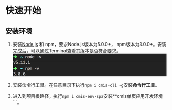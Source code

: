 # 快速开始

## 安装环境
1. 安装[Node.js](https://nodejs.org/) 和 npm，要求Node.js版本为5.0.0+， npm版本为3.0.0+。安装完成后，可以通过Terminal查看其版本是否符合要求。
  ![Node.js环境](6885F224-FC6C-4EEA-A7F8-A10D9BA3FA5B.png)

2. 安装命令行工具。在任意目录下执行```npm i cmis-cli -g```安装**命令行工具**。

3. 进入到项目根路径，执行```npm i cmis-env-spa```安装**cmis单页应用开发环境```。